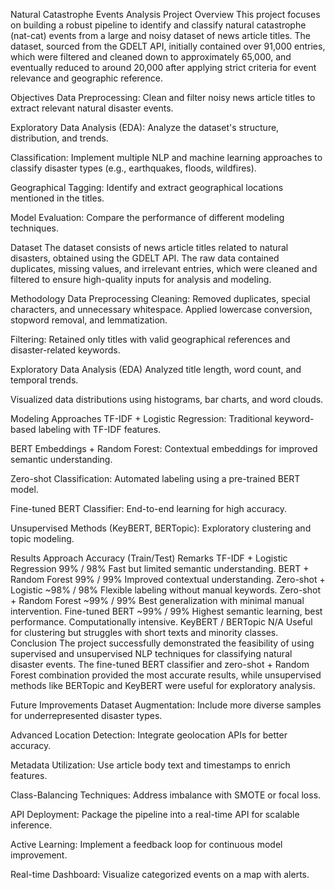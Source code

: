 Natural Catastrophe Events Analysis
Project Overview
This project focuses on building a robust pipeline to identify and classify natural catastrophe (nat-cat) events from a large and noisy dataset of news article titles. The dataset, sourced from the GDELT API, initially contained over 91,000 entries, which were filtered and cleaned down to approximately 65,000, and eventually reduced to around 20,000 after applying strict criteria for event relevance and geographic reference.

Objectives
Data Preprocessing: Clean and filter noisy news article titles to extract relevant natural disaster events.

Exploratory Data Analysis (EDA): Analyze the dataset's structure, distribution, and trends.

Classification: Implement multiple NLP and machine learning approaches to classify disaster types (e.g., earthquakes, floods, wildfires).

Geographical Tagging: Identify and extract geographical locations mentioned in the titles.

Model Evaluation: Compare the performance of different modeling techniques.

Dataset
The dataset consists of news article titles related to natural disasters, obtained using the GDELT API. The raw data contained duplicates, missing values, and irrelevant entries, which were cleaned and filtered to ensure high-quality inputs for analysis and modeling.

Methodology
Data Preprocessing
Cleaning: Removed duplicates, special characters, and unnecessary whitespace. Applied lowercase conversion, stopword removal, and lemmatization.

Filtering: Retained only titles with valid geographical references and disaster-related keywords.

Exploratory Data Analysis (EDA)
Analyzed title length, word count, and temporal trends.

Visualized data distributions using histograms, bar charts, and word clouds.

Modeling Approaches
TF-IDF + Logistic Regression: Traditional keyword-based labeling with TF-IDF features.

BERT Embeddings + Random Forest: Contextual embeddings for improved semantic understanding.

Zero-shot Classification: Automated labeling using a pre-trained BERT model.

Fine-tuned BERT Classifier: End-to-end learning for high accuracy.

Unsupervised Methods (KeyBERT, BERTopic): Exploratory clustering and topic modeling.

Results
Approach	Accuracy (Train/Test)	Remarks
TF-IDF + Logistic Regression	99% / 98%	Fast but limited semantic understanding.
BERT + Random Forest	99% / 99%	Improved contextual understanding.
Zero-shot + Logistic	~98% / 98%	Flexible labeling without manual keywords.
Zero-shot + Random Forest	~99% / 99%	Best generalization with minimal manual intervention.
Fine-tuned BERT	~99% / 99%	Highest semantic learning, best performance. Computationally intensive.
KeyBERT / BERTopic	N/A	Useful for clustering but struggles with short texts and minority classes.
Conclusion
The project successfully demonstrated the feasibility of using supervised and unsupervised NLP techniques for classifying natural disaster events. The fine-tuned BERT classifier and zero-shot + Random Forest combination provided the most accurate results, while unsupervised methods like BERTopic and KeyBERT were useful for exploratory analysis.

Future Improvements
Dataset Augmentation: Include more diverse samples for underrepresented disaster types.

Advanced Location Detection: Integrate geolocation APIs for better accuracy.

Metadata Utilization: Use article body text and timestamps to enrich features.

Class-Balancing Techniques: Address imbalance with SMOTE or focal loss.

API Deployment: Package the pipeline into a real-time API for scalable inference.

Active Learning: Implement a feedback loop for continuous model improvement.

Real-time Dashboard: Visualize categorized events on a map with alerts.

